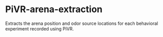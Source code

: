 # PiVR-arena-extraction
Extracts the arena position and odor source locations for each behavioral experiment recorded using PiVR.
